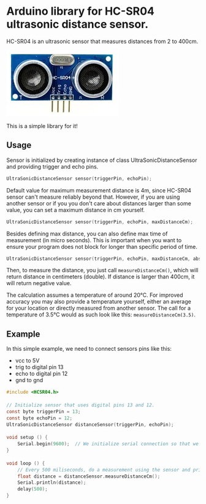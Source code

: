 # Arduino library for HC-SR04 ultrasonic distance sensor.

HC-SR04 is an ultrasonic sensor that measures distances from 2 to 400cm.

![HC-SR04](https://github.com/SciCoBot/ultrasonic/blob/main/images/hcsr04.jpg)

This is a simple library for it!

## Usage
Sensor is initialized by creating instance of class UltraSonicDistanceSensor and providing trigger and echo pins.
```c
UltraSonicDistanceSensor sensor(triggerPin, echoPin);
```

Default value for maximum measurement distance is 4m, since HC-SR04 sensor can't measure reliably beyond that.
However, if you are using another sensor or if you you don't care about distances larger than some value, you can set a maximum distance in cm yourself.
```c
UltraSonicDistanceSensor sensor(triggerPin, echoPin, maxDistanceCm);
```

Besides defining max distance, you can also define max time of measurement (in micro seconds). This is important when you want to ensure your program does not block for longer than specific period of time.
```c
UltraSonicDistanceSensor sensor(triggerPin, echoPin, maxDistanceCm, absoluteTimeout);
```

Then, to measure the distance, you just call `measureDistanceCm()`, which will return distance in centimeters (double). If distance is larger than 400cm, it will return negative value.

The calculation assumes a temperature of around 20°C. For improved accuracy you may also provide a temperature yourself, either an average for your location or directly measured from another sensor. The call for a temperature of 3.5°C would as such look like this: `measureDistanceCm(3.5)`.

## Example

In this simple example, we need to connect sensors pins like this:

- vcc to 5V
- trig to digital pin 13
- echo to digital pin 12
- gnd to gnd

```c
#include <HCSR04.h>

// Initialize sensor that uses digital pins 13 and 12.
const byte triggerPin = 13;
const byte echoPin = 12;
UltraSonicDistanceSensor distanceSensor(triggerPin, echoPin);

void setup () {
    Serial.begin(9600);  // We initialize serial connection so that we could print values from sensor.
}

void loop () {
    // Every 500 miliseconds, do a measurement using the sensor and print the distance in centimeters.
    float distance = distanceSensor.measureDistanceCm();
    Serial.println(distance);
    delay(500);
}
```
